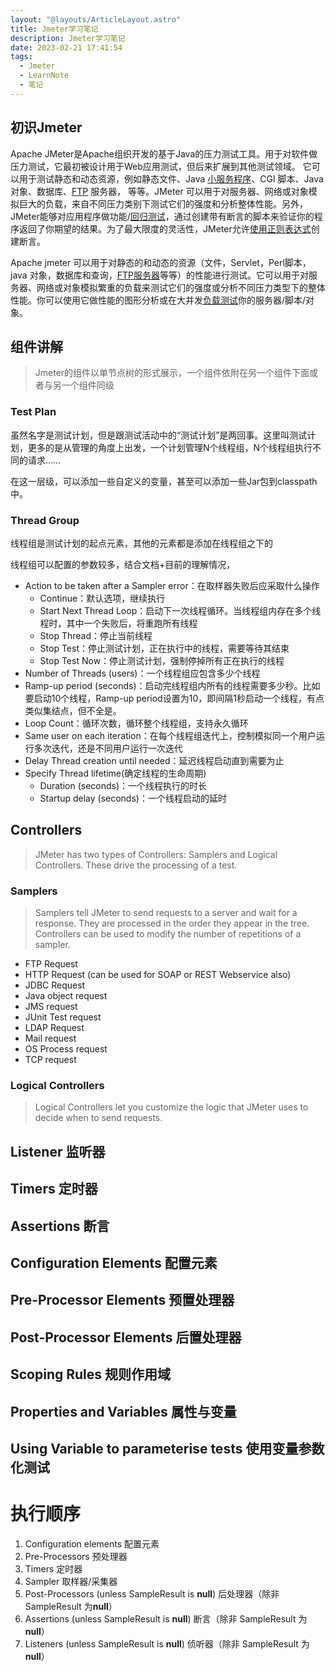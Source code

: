 ```yaml
---
layout: "@layouts/ArticleLayout.astro"
title: Jmeter学习笔记
description: Jmeter学习笔记
date: 2023-02-21 17:41:54
tags:
  - Jmeter
  - LearnNote
  - 笔记
---
```


## 初识Jmeter

Apache JMeter是Apache组织开发的基于Java的压力测试工具。用于对软件做压力测试，它最初被设计用于Web应用测试，但后来扩展到其他测试领域。 它可以用于测试静态和动态资源，例如静态文件、Java [小服务程序](https://baike.baidu.com/item/小服务程序/4148836)、CGI 脚本、Java 对象、数据库、[FTP](https://baike.baidu.com/item/FTP/13839) 服务器， 等等。JMeter 可以用于对服务器、网络或对象模拟巨大的负载，来自不同压力类别下测试它们的强度和分析整体性能。另外，JMeter能够对应用程序做功能/[回归测试](https://baike.baidu.com/item/回归测试/1925732)，通过创建带有断言的脚本来验证你的程序返回了你期望的结果。为了最大限度的灵活性，JMeter允许[使用正则表达式](https://baike.baidu.com/item/使用正则表达式/6555484)创建断言。

Apache jmeter 可以用于对静态的和动态的资源（文件，Servlet，Perl脚本，java 对象，数据库和查询，[FTP服务器](https://baike.baidu.com/item/FTP服务器)等等）的性能进行测试。它可以用于对服务器、网络或对象模拟繁重的负载来测试它们的强度或分析不同压力类型下的整体性能。你可以使用它做性能的图形分析或在大并发[负载测试](https://baike.baidu.com/item/负载测试/10921210)你的服务器/脚本/对象。

## 组件讲解

> Jmeter的组件以单节点树的形式展示，一个组件依附在另一个组件下面或者与另一个组件同级

### Test Plan

虽然名字是测试计划，但是跟测试活动中的“测试计划”是两回事。这里叫测试计划，更多的是从管理的角度上出发，一个计划管理N个线程组，N个线程组执行不同的请求……

在这一层级，可以添加一些自定义的变量，甚至可以添加一些Jar包到classpath中。

### Thread Group

线程组是测试计划的起点元素，其他的元素都是添加在线程组之下的

线程组可以配置的参数较多，结合文档+目前的理解情况，

*  Action to be taken after a Sampler error：在取样器失败后应采取什么操作
   * Continue：默认选项，继续执行
   * Start Next Thread Loop：启动下一次线程循环。当线程组内存在多个线程时，其中一个失败后，将重跑所有线程
   * Stop Thread：停止当前线程
   * Stop Test：停止测试计划，正在执行中的线程，需要等待其结束
   * Stop Test Now：停止测试计划，强制停掉所有正在执行的线程
* Number of Threads (users)：一个线程组应包含多少个线程
* Ramp-up period (seconds)：启动完线程组内所有的线程需要多少秒。比如要启动10个线程，Ramp-up period设置为10，即间隔1秒启动一个线程，有点类似集结点，但不全是。
* Loop Count：循环次数，循环整个线程组，支持永久循环
* Same user on each iteration：在每个线程组迭代上，控制模拟同一个用户运行多次迭代，还是不同用户运行一次迭代
* Delay Thread creation until needed：延迟线程启动直到需要为止
* Specify Thread lifetime(确定线程的生命周期)
	* Duration (seconds)：一个线程执行的时长
	* Startup delay (seconds)：一个线程启动的延时

## Controllers

> JMeter has two types of Controllers: Samplers and Logical Controllers. These drive the processing of a test.

### Samplers

> Samplers tell JMeter to send requests to a server and wait for a response. They are processed in the order they appear in the tree. Controllers can be used to modify the number of repetitions of a sampler.

* FTP Request
* HTTP Request (can be used for SOAP or REST Webservice also)
* JDBC Request
* Java object request
* JMS request
* JUnit Test request
* LDAP Request
* Mail request
* OS Process request
* TCP request





### Logical Controllers

> Logical Controllers let you customize the logic that JMeter uses to decide when to send requests.



## Listener 监听器



## Timers 定时器



## Assertions 断言



## Configuration Elements 配置元素



## Pre-Processor Elements 预置处理器



## Post-Processor Elements 后置处理器



## Scoping Rules 规则作用域



## Properties and Variables 属性与变量



## Using Variable to parameterise tests 使用变量参数化测试



# 执行顺序

1. Configuration elements 配置元素
2. Pre-Processors 预处理器
3. Timers 定时器
4. Sampler 取样器/采集器
5. Post-Processors (unless SampleResult is **null**) 后处理器（除非 SampleResult 为**null**）
6. Assertions (unless SampleResult is **null**) 断言（除非 SampleResult 为**null**）
7. Listeners (unless SampleResult is **null**) 侦听器（除非 SampleResult 为**null**）

